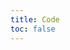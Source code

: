 ```yaml
---
title: Code
toc: false
---
```


<CdsDemos componentName="typography" />

<style type="text/css">
table[cds-table] td, table[cds-table] th {
  width: 50%;
}
</style>

